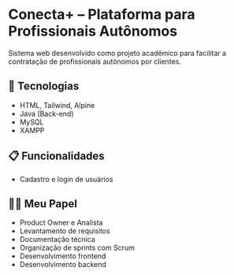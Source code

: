 # Conecta+ – Plataforma para Profissionais Autônomos

Sistema web desenvolvido como projeto acadêmico para facilitar a contratação de profissionais autônomos por clientes.

## 🔧 Tecnologias
- HTML, Tailwind, Alpine
- Java (Back-end)
- MySQL
- XAMPP
## 📋 Funcionalidades

- Cadastro e login de usuários

## 👨‍💻 Meu Papel
- Product Owner e Analista
- Levantamento de requisitos
- Documentação técnica
- Organização de sprints com Scrum
- Desenvolvimento frontend
- Desenvolvimento backend
